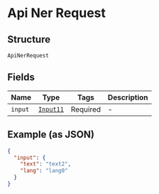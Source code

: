 
# Api Ner Request

## Structure

`ApiNerRequest`

## Fields

| Name | Type | Tags | Description |
|  --- | --- | --- | --- |
| `input` | [`Input11`](/doc/models/input-11.md) | Required | - |

## Example (as JSON)

```json
{
  "input": {
    "text": "text2",
    "lang": "lang0"
  }
}
```

